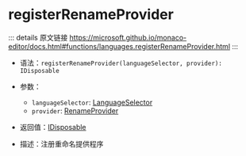 # registerRenameProvider

<backTop />
        
::: details 原文链接
https://microsoft.github.io/monaco-editor/docs.html#functions/languages.registerRenameProvider.html
:::

- 语法：`registerRenameProvider(languageSelector, provider): IDisposable`

- 参数：
  - `languageSelector`: [LanguageSelector](/api/languages/LanguageSelector.md)
  - `provider`: [RenameProvider](/api/languages/RenameProvider.md)

- 返回值：[IDisposable](/api/IDisposable.md)

- 描述：注册重命名提供程序